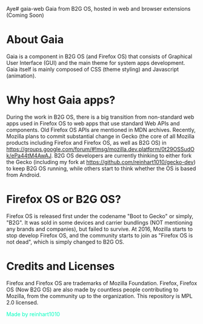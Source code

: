 Aye# gaia-web
Gaia from B2G OS, hosted in web and browser extensions (Coming Soon)

# About Gaia
Gaia is a component in B2G OS (and Firefox OS) that consists of Graphical User Interface (GUI) and the main theme for system apps development. Gaia itself is mainly composed of CSS (theme styling) and Javascript (animation).

# Why host Gaia apps?
During the work in B2G OS, there is a big transition from non-standard web apps used in Firefox OS to web apps that use standard Web APIs and components. Old Firefox OS APIs are mentioned in MDN archives.
Recently, Mozilla plans to commit substantial change in Gecko (the core of all Mozilla products including Firefox and Firefox OS, as well as B2G OS) in https://groups.google.com/forum/#!msg/mozilla.dev.platform/0t29OSSudOk/ePa44tM4AwAJ.
B2G OS developers are currently thinking to either fork the Gecko (including my fork at https://github.com/reinhart1010/gecko-dev) to keep B2G OS running, while others start to think whether the OS is based from Android.

# Firefox OS or B2G OS?
Firefox OS is released first under the codename "Boot to Gecko" or simply, "B2G". It was sold in some devices and carrier bundlings (NOT mentioning any brands and companies), but failed to survive. At 2016, Mozilla starts to stop develop Firefox OS, and the community starts to join as "Firefox OS is not dead", which is simply changed to B2G OS.

# Credits and Licenses
Firefox and Firefox OS are trademarks of Mozilla Foundation.
Firefox, Firefox OS (Now B2G OS) are also made by countless people contributing to Mozilla, from the community up to the organization.
This repository is MPL 2.0 licensed.

<span style="color:#00FFBF">Made by reinhart1010</span>
